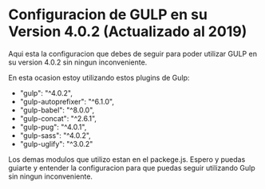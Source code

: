 # Configuracion de GULP en su Version 4.0.2 (Actualizado al 2019)
Aqui esta la configuracion que debes de seguir para poder utilizar GULP en su version 4.0.2 sin ningun inconveniente.

En esta ocasion estoy utilizando estos plugins de Gulp:

  
- "gulp": "^4.0.2",
- "gulp-autoprefixer": "^6.1.0",
- "gulp-babel": "^8.0.0",
- "gulp-concat": "^2.6.1",
- "gulp-pug": "^4.0.1",
- "gulp-sass": "^4.0.2",
- "gulp-uglify": "^3.0.2"

Los demas modulos que utilizo estan en el packege.js. Espero y puedas guiarte y entender la configuracion para que puedas seguir utilizando Gulp sin ningun inconveniente.

